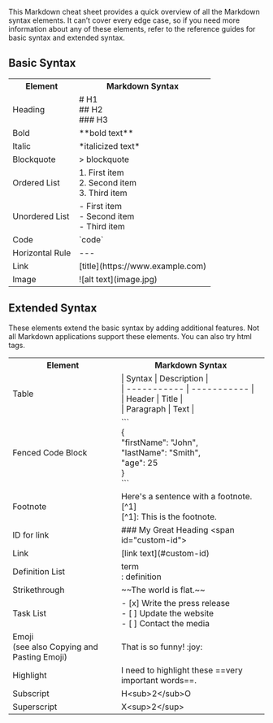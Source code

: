 This Markdown cheat sheet provides a quick overview of all the Markdown syntax elements. It can’t cover every edge case, so if you need more information about any of these elements, refer to the reference guides for basic syntax and extended syntax.

## Basic Syntax

<table>
<tr><th>Element</th><th>Markdown Syntax</th></tr>
<tr><td>Heading</td><td># H1<br>## H2<br>### H3</td></tr>
<tr><td>Bold</td><td>**bold text**</td></tr>
<tr><td>Italic</td><td>*italicized text*</td></tr>
<tr><td>Blockquote</td><td>> blockquote</td></tr>
<tr><td>Ordered List</td><td>1. First item<br>2. Second item<br>3. Third item</td></tr>
<tr><td>Unordered List</td><td>- First item<br>- Second item<br>- Third item</td></tr>
<tr><td>Code</td><td>`code`</td><tr>
<tr><td>Horizontal Rule</td><td>---</td></tr>
<tr><td>Link</td><td>[title](https://www.example.com)</td></tr>
<tr><td>Image</td><td>![alt text](image.jpg)</td></tr>
</table>


## Extended Syntax 

These elements extend the basic syntax by adding additional features. Not all Markdown applications support these elements.  You can also try html tags.

<table>
<tr><th>Element</th><th>Markdown Syntax</th></tr>
<tr><td>Table</td><td>| Syntax | Description |<br>| ----------- | ----------- |<br>| Header | Title |<br>| Paragraph | Text |</td></tr>
<tr><td>Fenced Code Block</td><td>```<br>{<br>
  "firstName": "John",<br>
  "lastName": "Smith",<br>
  "age": 25<br>
}<br>
```</td></tr>
<tr><td>Footnote</td><td>Here's a sentence with a footnote. [^1]<br>
[^1]: This is the footnote.</td></tr>
<tr><td>ID for link</td><td>### My Great Heading &lt;span id="custom-id"&gt;</td></tr>
<tr><td>Link</td><td>[link text](#custom-id)</td></tr>
<tr><td>Definition List</td><td>term<br>: definition</td></tr>
<tr><td>Strikethrough</td><td>~~The world is flat.~~</td></tr>
<tr><td>Task List</td><td>- [x] Write the press release<br>- [ ] Update the website<br>- [ ] Contact the media</td></tr>
<tr><td>Emoji<br>(see also Copying and Pasting Emoji)</td><td>That is so funny! :joy:</td></tr>
<tr><td>Highlight</td><td>I need to highlight these ==very important words==.</td></tr>
<tr><td>Subscript</td><td>H&lt;sub&gt;2&lt/sub&gt;O</td></tr>
<tr><td>Superscript</td><td>X&lt;sup&gt;2&lt/sup&gt;</td></tr>

</table>

